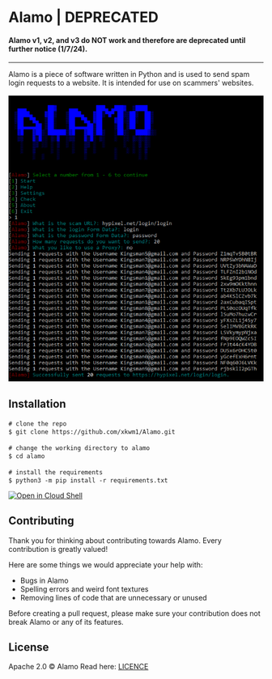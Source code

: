
# Alamo | DEPRECATED 

#### Alamo v1, v2, and v3 do NOT work and therefore are deprecated until further notice (1/7/24).

------------------------------------------------------------------------------------------------------------------------------

Alamo is a piece of software written in Python and is used to send spam login requests to a website. It is intended for use on scammers' websites.
<br><br>
<img src="./images/alamo.png"/>

## Installation

```console
# clone the repo
$ git clone https://github.com/xkwm1/Alamo.git

# change the working directory to alamo
$ cd alamo

# install the requirements
$ python3 -m pip install -r requirements.txt
```

[![Open in Cloud Shell](https://gstatic.com/cloudssh/images/open-btn.svg)](https://ssh.cloud.google.com/cloudshell/editor?cloudshell_git_repo=https%3A%2F%2Fgithub.com%2Fxkwm1%2FAlamo&cloudshell_git_branch=main)

## Contributing
Thank you for thinking about contributing towards Alamo. Every contribution is greatly valued!

Here are some things we would appreciate your help with:
- Bugs in Alamo
- Spelling errors and weird font textures
- Removing lines of code that are unnecessary or unused

Before creating a pull request, please make sure your contribution does not break Alamo or any of its features.

## License

Apache 2.0 © Alamo
Read here: [LICENCE](https://github.com/xkwm1/Alamo/blob/main/LICENSE)
